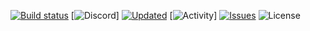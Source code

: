 [![Build status](https://ci.appveyor.com/api/projects/status/8r85os49bck3f257?svg=true)](https://ci.appveyor.com/project/Derpy-Jacob-902/projectfnfweb)
[![Discord](https://img.shields.io/discord/826580018346852372?color=7289da&icon=discord&label=Discord&logoColor=%234e5d94?style=flat&icon=disc)]
[![Updated](https://img.shields.io/github/last-commit/aflacc/ProjectFNF?label=Updated&style=flat)](https://github.com/aflacc/ProjectFNF/commits/master)
[![Activity](https://img.shields.io/github/commit-activity/w/aflacc/ProjectFNF?label=Activity&style=flat)]
[![Issues](https://img.shields.io/github/issues/aflacc/ProjectFNF?style=flat)](https://github.com/aflacc/ProjectFNF/issues)
![License](https://img.shields.io/github/license/aflacc/ProjectFNF?color=informational?style=flat)
